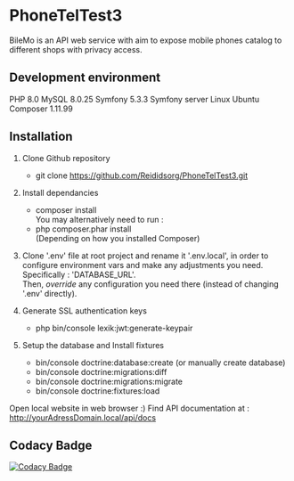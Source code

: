 # PhoneTelTest3

BileMo is an API web service with aim to expose mobile phones catalog to different shops with privacy access.

## Development environment
PHP 8.0
MySQL 8.0.25
Symfony 5.3.3
Symfony server
Linux Ubuntu
Composer 1.11.99

## Installation

1. Clone Github repository
    - git clone https://github.com/Reididsorg/PhoneTelTest3.git

2. Install dependancies
    - composer install  
    You may alternatively need to run :
    - php composer.phar install  
    (Depending on how you installed Composer)

3. Clone '.env' file at root project and rename it '.env.local', in order to configure environment vars and make any adjustments you need.   
   Specifically : 'DATABASE_URL'.  
   Then, *override* any configuration you need there (instead of changing '.env' directly).
   
4. Generate SSL authentication keys
     - php bin/console lexik:jwt:generate-keypair

5. Setup the database and Install fixtures
    - bin/console doctrine:database:create (or manually create database)
    - bin/console doctrine:migrations:diff
    - bin/console doctrine:migrations:migrate
    - bin/console doctrine:fixtures:load

Open local website in web browser :)
Find API documentation at : http://yourAdressDomain.local/api/docs

## Codacy Badge
[![Codacy Badge](https://app.codacy.com/project/badge/Grade/38ad940a7d2d467bb18fbe3ad77127cc)](https://www.codacy.com/gh/Reididsorg/PhoneTelTest3/dashboard?utm_source=github.com&amp;utm_medium=referral&amp;utm_content=Reididsorg/PhoneTelTest3&amp;utm_campaign=Badge_Grade)
